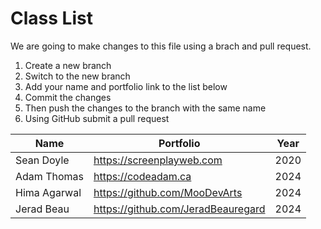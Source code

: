 # Class List

We are going to make changes to this file using a brach and pull request.

1. Create a new branch
2. Switch to the new branch
3. Add your name and portfolio link to the list below
4. Commit the changes
5. Then push the changes to the branch with the same name
6. Using GitHub submit a pull request

| Name         | Portfolio                     | Year |
| ------------ | ----------------------------- | ---- |
| Sean Doyle   | https://screenplayweb.com     | 2020 |
| Adam Thomas  | https://codeadam.ca           | 2024 |
| Hima Agarwal | https://github.com/MooDevArts | 2024 |
| Jerad Beau  | https://github.com/JeradBeauregard | 2024 |
